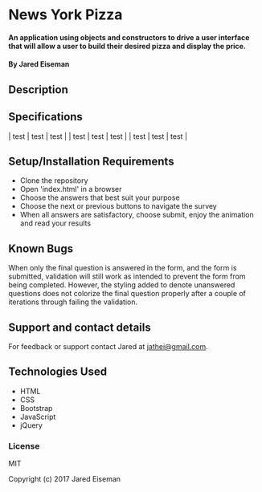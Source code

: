# News York Pizza

#### An application using objects and constructors to drive a user interface that will allow a user to build their desired pizza and display the price.

#### By Jared Eiseman

## Description

## Specifications
| test | test | test |
| test | test | test |
| test | test | test |

## Setup/Installation Requirements

* Clone the repository
* Open 'index.html' in a browser
* Choose the answers that best suit your purpose
* Choose the next or previous buttons to navigate the survey
* When all answers are satisfactory, choose submit, enjoy the animation and read your results

## Known Bugs

When only the final question is answered in the form, and the form is submitted, validation will still work as intended to prevent the form from being completed. However, the styling added to denote unanswered questions does not colorize the final question properly after a couple of iterations through failing the validation.

## Support and contact details

For feedback or support contact Jared at jathei@gmail.com.

## Technologies Used

* HTML
* CSS
* Bootstrap
* JavaScript
* jQuery

### License

MIT

Copyright (c) 2017 Jared Eiseman
